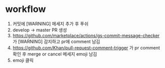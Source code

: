 # workflow

1. 커밋에 [WARNING] 메세지 추가 후 푸쉬
2. develop -> master PR 생성
3. https://github.com/marketplace/actions/gs-commit-message-checker 가 [WARNING] 감지하고 pr에 comment 남김
4. https://github.com/Khan/pull-request-comment-trigger 가 pr comment 확인 후 merge or cancel 메세지 emoji 남김
5. emoji 클릭
